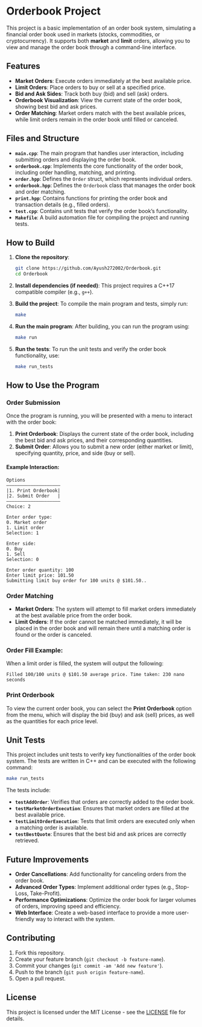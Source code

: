 # Orderbook Project

This project is a basic implementation of an order book system, simulating a financial order book used in markets (stocks, commodities, or cryptocurrency). It supports both **market** and **limit** orders, allowing you to view and manage the order book through a command-line interface.

## Features

- **Market Orders**: Execute orders immediately at the best available price.
- **Limit Orders**: Place orders to buy or sell at a specified price.
- **Bid and Ask Sides**: Track both buy (bid) and sell (ask) orders.
- **Orderbook Visualization**: View the current state of the order book, showing best bid and ask prices.
- **Order Matching**: Market orders match with the best available prices, while limit orders remain in the order book until filled or canceled.

## Files and Structure

- **`main.cpp`**: The main program that handles user interaction, including submitting orders and displaying the order book.
- **`orderbook.cpp`**: Implements the core functionality of the order book, including order handling, matching, and printing.
- **`order.hpp`**: Defines the `Order` struct, which represents individual orders.
- **`orderbook.hpp`**: Defines the `Orderbook` class that manages the order book and order matching.
- **`print.hpp`**: Contains functions for printing the order book and transaction details (e.g., filled orders).
- **`test.cpp`**: Contains unit tests that verify the order book’s functionality.
- **`Makefile`**: A build automation file for compiling the project and running tests.

## How to Build

1. **Clone the repository**:

   ```bash
   git clone https://github.com/Ayush272002/Orderbook.git
   cd Orderbook
   ```

2. **Install dependencies (if needed)**:
   This project requires a C++17 compatible compiler (e.g., `g++`).

3. **Build the project**:
   To compile the main program and tests, simply run:

   ```bash
   make
   ```

4. **Run the main program**:
   After building, you can run the program using:

   ```bash
   make run
   ```

5. **Run the tests**:
   To run the unit tests and verify the order book functionality, use:
   ```bash
   make run_tests
   ```

## How to Use the Program

### Order Submission

Once the program is running, you will be presented with a menu to interact with the order book:

1. **Print Orderbook**: Displays the current state of the order book, including the best bid and ask prices, and their corresponding quantities.
2. **Submit Order**: Allows you to submit a new order (either market or limit), specifying quantity, price, and side (buy or sell).

#### Example Interaction:

```plaintext
Options
————————————————————
|1. Print Orderbook|
|2. Submit Order   |
————————————————————
Choice: 2

Enter order type:
0. Market order
1. Limit order
Selection: 1

Enter side:
0. Buy
1. Sell
Selection: 0

Enter order quantity: 100
Enter limit price: 101.50
Submitting limit buy order for 100 units @ $101.50..
```

### Order Matching

- **Market Orders**: The system will attempt to fill market orders immediately at the best available price from the order book.
- **Limit Orders**: If the order cannot be matched immediately, it will be placed in the order book and will remain there until a matching order is found or the order is canceled.

### Order Fill Example:

When a limit order is filled, the system will output the following:

```plaintext
Filled 100/100 units @ $101.50 average price. Time taken: 230 nano seconds
```

### Print Orderbook

To view the current order book, you can select the **Print Orderbook** option from the menu, which will display the bid (buy) and ask (sell) prices, as well as the quantities for each price level.

## Unit Tests

This project includes unit tests to verify key functionalities of the order book system. The tests are written in C++ and can be executed with the following command:

```bash
make run_tests
```

The tests include:

- **`testAddOrder`**: Verifies that orders are correctly added to the order book.
- **`testMarketOrderExecution`**: Ensures that market orders are filled at the best available price.
- **`testLimitOrderExecution`**: Tests that limit orders are executed only when a matching order is available.
- **`testBestQuote`**: Ensures that the best bid and ask prices are correctly retrieved.

## Future Improvements

- **Order Cancellations**: Add functionality for canceling orders from the order book.
- **Advanced Order Types**: Implement additional order types (e.g., Stop-Loss, Take-Profit).
- **Performance Optimizations**: Optimize the order book for larger volumes of orders, improving speed and efficiency.
- **Web Interface**: Create a web-based interface to provide a more user-friendly way to interact with the system.

## Contributing

1. Fork this repository.
2. Create your feature branch (`git checkout -b feature-name`).
3. Commit your changes (`git commit -am 'Add new feature'`).
4. Push to the branch (`git push origin feature-name`).
5. Open a pull request.

## License

This project is licensed under the MIT License - see the [LICENSE](LICENSE) file for details.

